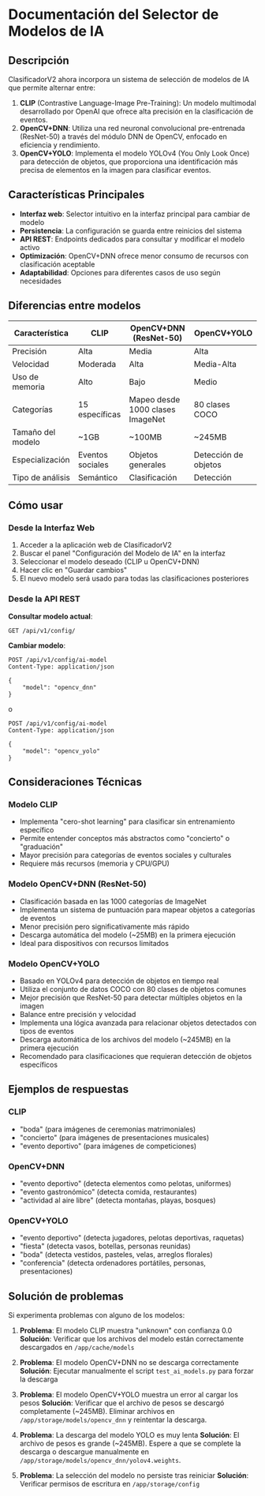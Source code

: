 # Documentación del Selector de Modelos de IA

## Descripción

ClasificadorV2 ahora incorpora un sistema de selección de modelos de IA que permite alternar entre:

1. **CLIP** (Contrastive Language-Image Pre-Training): Un modelo multimodal desarrollado por OpenAI que ofrece alta precisión en la clasificación de eventos.
2. **OpenCV+DNN**: Utiliza una red neuronal convolucional pre-entrenada (ResNet-50) a través del módulo DNN de OpenCV, enfocado en eficiencia y rendimiento.
3. **OpenCV+YOLO**: Implementa el modelo YOLOv4 (You Only Look Once) para detección de objetos, que proporciona una identificación más precisa de elementos en la imagen para clasificar eventos.

## Características Principales

- **Interfaz web**: Selector intuitivo en la interfaz principal para cambiar de modelo
- **Persistencia**: La configuración se guarda entre reinicios del sistema
- **API REST**: Endpoints dedicados para consultar y modificar el modelo activo
- **Optimización**: OpenCV+DNN ofrece menor consumo de recursos con clasificación aceptable
- **Adaptabilidad**: Opciones para diferentes casos de uso según necesidades

## Diferencias entre modelos

| Característica | CLIP | OpenCV+DNN (ResNet-50) | OpenCV+YOLO |
|---------------|------|------------|------------|
| Precisión     | Alta | Media      | Alta       |
| Velocidad     | Moderada | Alta   | Media-Alta |
| Uso de memoria | Alto | Bajo      | Medio      |
| Categorías     | 15 específicas | Mapeo desde 1000 clases ImageNet | 80 clases COCO |
| Tamaño del modelo | ~1GB | ~100MB | ~245MB |
| Especialización | Eventos sociales | Objetos generales | Detección de objetos |
| Tipo de análisis | Semántico | Clasificación | Detección |

## Cómo usar

### Desde la Interfaz Web

1. Acceder a la aplicación web de ClasificadorV2
2. Buscar el panel "Configuración del Modelo de IA" en la interfaz
3. Seleccionar el modelo deseado (CLIP u OpenCV+DNN)
4. Hacer clic en "Guardar cambios"
5. El nuevo modelo será usado para todas las clasificaciones posteriores

### Desde la API REST

**Consultar modelo actual**:
```http
GET /api/v1/config/
```

**Cambiar modelo**:
```http
POST /api/v1/config/ai-model
Content-Type: application/json

{
    "model": "opencv_dnn"
}
```

o

```http
POST /api/v1/config/ai-model
Content-Type: application/json

{
    "model": "opencv_yolo"
}
```

## Consideraciones Técnicas

### Modelo CLIP

- Implementa "cero-shot learning" para clasificar sin entrenamiento específico
- Permite entender conceptos más abstractos como "concierto" o "graduación"
- Mayor precisión para categorías de eventos sociales y culturales
- Requiere más recursos (memoria y CPU/GPU)

### Modelo OpenCV+DNN (ResNet-50)

- Clasificación basada en las 1000 categorías de ImageNet
- Implementa un sistema de puntuación para mapear objetos a categorías de eventos
- Menor precisión pero significativamente más rápido
- Descarga automática del modelo (~25MB) en la primera ejecución
- Ideal para dispositivos con recursos limitados

### Modelo OpenCV+YOLO

- Basado en YOLOv4 para detección de objetos en tiempo real
- Utiliza el conjunto de datos COCO con 80 clases de objetos comunes
- Mejor precisión que ResNet-50 para detectar múltiples objetos en la imagen
- Balance entre precisión y velocidad
- Implementa una lógica avanzada para relacionar objetos detectados con tipos de eventos
- Descarga automática de los archivos del modelo (~245MB) en la primera ejecución
- Recomendado para clasificaciones que requieran detección de objetos específicos

## Ejemplos de respuestas

### CLIP
- "boda" (para imágenes de ceremonias matrimoniales)
- "concierto" (para imágenes de presentaciones musicales)
- "evento deportivo" (para imágenes de competiciones)

### OpenCV+DNN
- "evento deportivo" (detecta elementos como pelotas, uniformes)
- "evento gastronómico" (detecta comida, restaurantes)
- "actividad al aire libre" (detecta montañas, playas, bosques)

### OpenCV+YOLO
- "evento deportivo" (detecta jugadores, pelotas deportivas, raquetas)
- "fiesta" (detecta vasos, botellas, personas reunidas)
- "boda" (detecta vestidos, pasteles, velas, arreglos florales)
- "conferencia" (detecta ordenadores portátiles, personas, presentaciones)

## Solución de problemas

Si experimenta problemas con alguno de los modelos:

1. **Problema**: El modelo CLIP muestra "unknown" con confianza 0.0
   **Solución**: Verificar que los archivos del modelo están correctamente descargados en `/app/cache/models`

2. **Problema**: El modelo OpenCV+DNN no se descarga correctamente
   **Solución**: Ejecutar manualmente el script `test_ai_models.py` para forzar la descarga

3. **Problema**: El modelo OpenCV+YOLO muestra un error al cargar los pesos
   **Solución**: Verificar que el archivo de pesos se descargó completamente (~245MB). Eliminar archivos en `/app/storage/models/opencv_dnn` y reintentar la descarga.

4. **Problema**: La descarga del modelo YOLO es muy lenta
   **Solución**: El archivo de pesos es grande (~245MB). Espere a que se complete la descarga o descargue manualmente en `/app/storage/models/opencv_dnn/yolov4.weights`.

5. **Problema**: La selección del modelo no persiste tras reiniciar
   **Solución**: Verificar permisos de escritura en `/app/storage/config`
